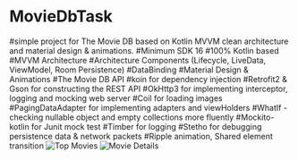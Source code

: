 # MovieDbTask
#simple project for The Movie DB based on Kotlin MVVM clean architecture and material design & animations.
#Minimum SDK 16
#100% Kotlin based
#MVVM Architecture
#Architecture Components (Lifecycle, LiveData, ViewModel, Room Persistence)
#DataBinding
#Material Design & Animations
#The Movie DB API
#koin for dependency injection
#Retrofit2 & Gson for constructing the REST API
#OkHttp3 for implementing interceptor, logging and mocking web server
#Coil for loading images
#PagingDataAdapter for implementing adapters and viewHolders
#WhatIf - checking nullable object and empty collections more fluently
#Mockito-kotlin for Junit mock test
#Timber for logging
#Stetho for debugging persistence data & network packets
#Ripple animation, Shared element transition
![Top Movies](https://user-images.githubusercontent.com/18212550/139589528-1741432c-812d-4f15-ad97-63707d3d02d7.jpg)
![Movie Details](https://user-images.githubusercontent.com/18212550/139589479-b1c6d242-5271-43a0-9b96-e3c6a80034b7.jpg)
